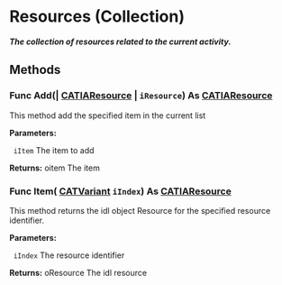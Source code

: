 # Resources (Collection)

**_The collection of resources related to the current activity._**

## Methods

### Func **Add**(| [CATIAResource](../DMAPSInterfaces/interface_Resource_14406.md) | `iResource`) As [CATIAResource](../DMAPSInterfaces/interface_Resource_14406.md)

   This method add the specified item in the current list

**Parameters:**

` iItem`      The item to add

**Returns:**      oitem The item  
### Func **Item**( [CATVariant](../System/typedef_CATVariant_20656.md)  `iIndex`) As [CATIAResource](../DMAPSInterfaces/interface_Resource_14406.md)

   This method returns the idl object Resource for the specified resource identifier.

**Parameters:**

` iIndex`      The resource identifier

**Returns:**      oResource The idl resource